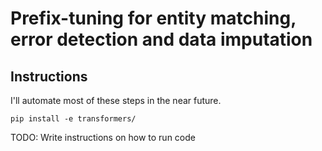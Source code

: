# Prefix-tuning for entity matching, error detection and data imputation

## Instructions

I'll automate most of these steps in the near future. 

```
pip install -e transformers/
```

TODO: Write instructions on how to run code
